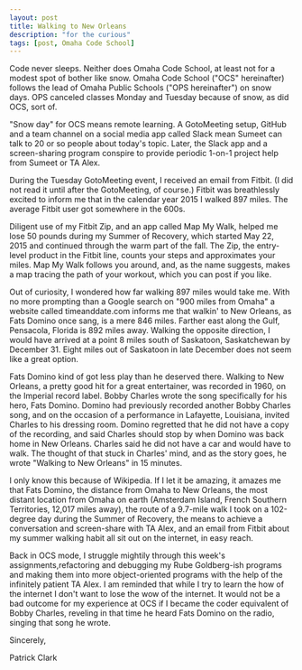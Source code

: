 ```yaml
---
layout: post
title: Walking to New Orleans
description: "for the curious"
tags: [post, Omaha Code School]
---
```


Code never sleeps. Neither does Omaha Code School, at least not for a modest spot of bother like snow. Omaha Code School ("OCS" hereinafter) follows the lead of Omaha Public Schools ("OPS hereinafter") on snow days. OPS canceled classes Monday and Tuesday because of snow, as did OCS, sort of.

"Snow day" for OCS means remote learning. A GotoMeeting setup, GitHub and a team channel on a social media app called Slack mean Sumeet can talk to 20 or so people about today's topic. Later, the Slack app and a screen-sharing program conspire to provide periodic 1-on-1 project help from Sumeet or TA Alex. 

During the Tuesday GotoMeeting event, I received an email from Fitbit. (I did not read it until after the GotoMeeting, of course.) Fitbit was breathlessly excited to inform me that in the calendar year 2015 I walked 897 miles. The average Fitbit user got somewhere in the 600s. 

Diligent use of my Fitbit Zip, and an app called Map My Walk, helped me lose 50 pounds during my Summer of Recovery, which started May 22, 2015 and continued through the warm part of the fall. The Zip, the entry-level product in the Fitbit line, counts your steps and approximates your miles. Map My Walk follows you around, and, as the name suggests, makes a map tracing the path of your workout, which you can post if you like. 

Out of curiosity, I wondered how far walking 897 miles would take me. With no more prompting than a Google search on "900 miles from Omaha" a website called timeanddate.com informs me that walkin' to New Orleans, as Fats Domino once sang, is a mere 846 miles. Farther east along the Gulf, Pensacola, Florida is 892 miles away. Walking the opposite direction, I would have arrived at a point 8 miles south of Saskatoon, Saskatchewan by December 31. Eight miles out of Saskatoon in late December does not seem like a great option. 

Fats Domino kind of got less play than he deserved there. Walking to New Orleans, a pretty good hit for a great entertainer, was recorded in 1960, on the Imperial record label. Bobby Charles wrote the song specifically for his hero, Fats Domino. Domino had previously recorded another Bobby Charles song, and on the occasion of a performance in Lafayette, Louisiana, invited Charles to his dressing room. Domino regretted that he did not have a copy of the recording, and said Charles should stop by when Domino was back home in New Orleans. Charles said he did not have a car and would have to walk. The thought of that stuck in Charles' mind, and as the story goes, he wrote "Walking to New Orleans" in 15 minutes. 
 
I only know this because of Wikipedia. If I let it be amazing, it amazes me that Fats Domino, the distance from Omaha to New Orleans, the most distant location from Omaha on earth (Amsterdam Island, French Southern Territories, 12,017 miles away), the route of a 9.7-mile walk I took on a 102-degree day during the Summer of Recovery, the means to achieve a conversation and screen-share with TA Alex, and an email from Fitbit about my summer walking habit all sit out on the internet, in easy reach. 

Back in OCS mode, I struggle mightily through this week's assignments,refactoring and debugging my Rube Goldberg-ish programs and making them into more object-oriented programs with the help of the infinitely patient TA Alex. I am reminded that while I try to learn the how of the internet I don't want to lose the wow of the internet. It would not be a bad outcome for my experience at OCS if I became the coder equivalent of Bobby Charles, reveling in that time he heard Fats Domino on the radio, singing that song he wrote. 


Sincerely,

Patrick Clark